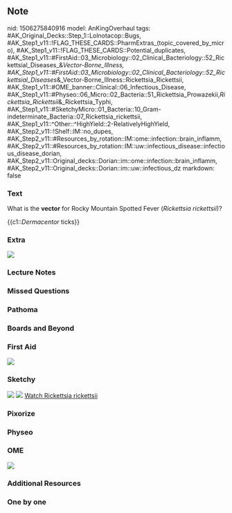 ## Note
nid: 1506275840916
model: AnKingOverhaul
tags: #AK_Original_Decks::Step_1::Lolnotacop::Bugs, #AK_Step1_v11::!FLAG_THESE_CARDS::PharmExtras_(topic_covered_by_micro), #AK_Step1_v11::!FLAG_THESE_CARDS::Potential_duplicates, #AK_Step1_v11::#FirstAid::03_Microbiology::02_Clinical_Bacteriology::52_Rickettsial_Diseases_&_Vector-Borne_Illness, #AK_Step1_v11::#FirstAid::03_Microbiology::02_Clinical_Bacteriology::52_Rickettsial_Diseases_&_Vector-Borne_Illness::Rickettsia_Rickettsii, #AK_Step1_v11::#OME_banner::Clinical::06_Infectious_Disease, #AK_Step1_v11::#Physeo::06_Micro::02_Bacteria::51_Rickettsia_Prowazekii,_Rickettsia_Rickettsii_&_Rickettsia_Typhi, #AK_Step1_v11::#SketchyMicro::01_Bacteria::10_Gram-indeterminate_Bacteria::07_Rickettsia_rickettsii, #AK_Step1_v11::^Other::^HighYield::2-RelativelyHighYield, #AK_Step2_v11::!Shelf::IM::no_dupes, #AK_Step2_v11::#Resources_by_rotation::IM::ome::infection::brain_inflamm, #AK_Step2_v11::#Resources_by_rotation::IM::uw::infectious_disease::infectious_disease_dorian, #AK_Step2_v11::Original_decks::Dorian::im::ome::infection::brain_inflamm, #AK_Step2_v11::Original_decks::Dorian::im::uw::infectious_dz
markdown: false

### Text
What is the <b>vector</b> for Rocky Mountain Spotted Fever
(<i>Rickettsia rickettsii</i>)?
<div>
  {{c1::<i>Dermacentor</i> ticks}}
</div>

### Extra
<img src="paste-19065359827349.jpg">

### Lecture Notes


### Missed Questions


### Pathoma


### Boards and Beyond


### First Aid
<img src="tmppg6q9r94.png">

### Sketchy
<img src="paste-200665167036419.jpg"> <img src=
"paste-ad5adc5732a2e63fbe98b92968c4e6c6f045c5ce.png"> <a href=
"https://dashboard.sketchy.com/study/medical/courses/medical-microbiology/units/medical-microbiology-bacteria/videos/medical-microbiology-bacteria-gram-indeterminate-bacteria-rickettsia-rickettsii?utm_source=anki&utm_medium=partnership&utm_campaign=february_update&utm_content=medical">
Watch Rickettsia rickettsii</a>

### Pixorize


### Physeo


### OME
<div class="ome-widget">
  <a href=
  "https://onlinemeded.org/spa/infectious-disease?ref=anki"><img src="_OME_AnkiFlashcards_Topic_3.png"></a>
</div>

### Additional Resources


### One by one

